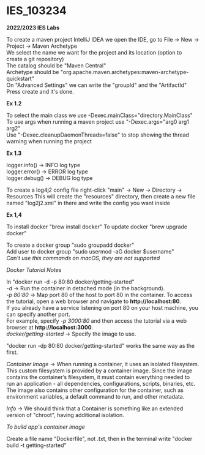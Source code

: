 # IES_103234
**2022/2023 IES Labs**

To create a maven project IntelliJ IDEA we open the IDE, go to File -> New -> Project -> Maven Archetype <br>
We select the name we want for the project and its location (option to create a git repository) <br>
The catalog should be "Maven Central" <br>
Archetype should be "org.apache.maven.archetypes:maven-archetype-quickstart"<br>
On "Advanced Settings"  we can write the "groupId" and the "ArtifactId"<br>
Press create and it's done. <br>

**Ex 1.2**<br>

To select the main class we use -Dexec.mainClass="directory.MainClass"<br> 
To use args when running a maven project use "-Dexec.args="arg0 arg1 arg2"<br>
Use "-Dexec.cleanupDaemonThreads=false" to stop showing the thread warning when running the project<br>

**Ex 1.3**<br>

logger.info() -> INFO log type <br>
logger.error() -> ERROR log type <br>
logger.debug() -> DEBUG log type <br>

To create a log4j2 config file right-click "main" -> New -> Directory -> Resources
This will create the "resources" directory, then create a new file named "log2j2.xml" in there and write the config you want inside <br>

**Ex 1,4**<br>

To install docker "brew install docker"
To update docker "brew upgrade docker"

To create a docker group "sudo groupadd docker" <br>
Add user to docker group "sudo usermod -aG docker $username" <br>
*Can't use this commands on macOS, they are not supported* <br>

*Docker Tutorial Notes* <br>

In "docker run -d -p 80:80 docker/getting-started" <br>
*-d* -> Run the container in detached mode (in the background). <br>
*-p 80:80* -> Map port 80 of the host to port 80 in the container. To access the tutorial, open a web browser and navigate to **http://localhost:80**. <br>
If you already have a service listening on port 80 on your host machine, you can specify another port. <br>
For example, specify *-p 3000:80* and then access the tutorial via a web browser at **http://localhost:3000**. <br>
*docker/getting-started* -> Specify the image to use. <br>

"docker run -dp 80:80 docker/getting-started" works the same way as the first. <br>

*Container Image* -> When running a container, it uses an isolated filesystem. This custom filesystem is provided by a container image. Since the image contains the container’s filesystem, it must contain everything needed to run an application - all dependencies, configurations, scripts, binaries, etc. The image also contains other configuration for the container, such as environment variables, a default command to run, and other metadata. <br>

*Info* -> We should think that a Container is something like an extended version of "chroot", having additional isolation. <br>

*To build app's container image*<br>

Create a file name "Dockerfile", not .txt, then in the terminal write "docker build -t getting-started" <br>


